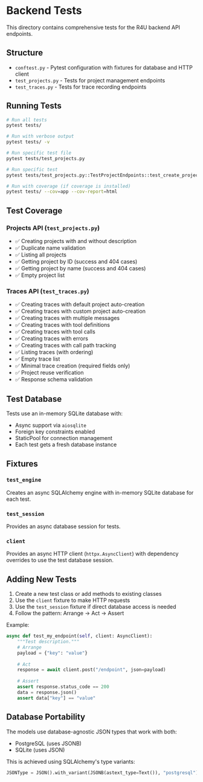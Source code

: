 # Backend Tests

This directory contains comprehensive tests for the R4U backend API endpoints.

## Structure

- `conftest.py` - Pytest configuration with fixtures for database and HTTP client
- `test_projects.py` - Tests for project management endpoints
- `test_traces.py` - Tests for trace recording endpoints

## Running Tests

```bash
# Run all tests
pytest tests/

# Run with verbose output
pytest tests/ -v

# Run specific test file
pytest tests/test_projects.py

# Run specific test
pytest tests/test_projects.py::TestProjectEndpoints::test_create_project

# Run with coverage (if coverage is installed)
pytest tests/ --cov=app --cov-report=html
```

## Test Coverage

### Projects API (`test_projects.py`)
- ✅ Creating projects with and without description
- ✅ Duplicate name validation
- ✅ Listing all projects
- ✅ Getting project by ID (success and 404 cases)
- ✅ Getting project by name (success and 404 cases)
- ✅ Empty project list

### Traces API (`test_traces.py`)
- ✅ Creating traces with default project auto-creation
- ✅ Creating traces with custom project auto-creation
- ✅ Creating traces with multiple messages
- ✅ Creating traces with tool definitions
- ✅ Creating traces with tool calls
- ✅ Creating traces with errors
- ✅ Creating traces with call path tracking
- ✅ Listing traces (with ordering)
- ✅ Empty trace list
- ✅ Minimal trace creation (required fields only)
- ✅ Project reuse verification
- ✅ Response schema validation

## Test Database

Tests use an in-memory SQLite database with:
- Async support via `aiosqlite`
- Foreign key constraints enabled
- StaticPool for connection management
- Each test gets a fresh database instance

## Fixtures

### `test_engine`
Creates an async SQLAlchemy engine with in-memory SQLite database for each test.

### `test_session`
Provides an async database session for tests.

### `client`
Provides an async HTTP client (`httpx.AsyncClient`) with dependency overrides to use the test database session.

## Adding New Tests

1. Create a new test class or add methods to existing classes
2. Use the `client` fixture to make HTTP requests
3. Use the `test_session` fixture if direct database access is needed
4. Follow the pattern: Arrange → Act → Assert

Example:
```python
async def test_my_endpoint(self, client: AsyncClient):
    """Test description."""
    # Arrange
    payload = {"key": "value"}
    
    # Act
    response = await client.post("/endpoint", json=payload)
    
    # Assert
    assert response.status_code == 200
    data = response.json()
    assert data["key"] == "value"
```

## Database Portability

The models use database-agnostic JSON types that work with both:
- PostgreSQL (uses JSONB)
- SQLite (uses JSON)

This is achieved using SQLAlchemy's type variants:
```python
JSONType = JSON().with_variant(JSONB(astext_type=Text()), "postgresql")
```
